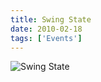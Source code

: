 ```yaml
---
title: Swing State
date: 2010-02-18
tags: ['Events']
---
```


![Swing State](/rm_ation/images/2010-02-18.jpg)
